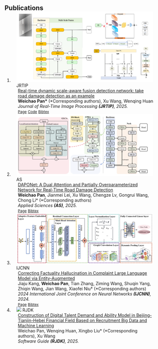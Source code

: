 <h2 id="publications" style="margin: 2px 0px -15px;">Publications</h2>

<div class="publications">
<ol class="bibliography">

<li>
<div class="pub-row">
  <div class="col-sm-3 abbr" style="position: relative;padding-right: 15px;padding-left: 15px;">
    <img src="assets/jrtip.png" class="teaser img-fluid z-depth-1">
    <abbr class="badge">JRTIP</abbr>
  </div>
  <div class="col-sm-9" style="position: relative;padding-right: 15px;padding-left: 20px;">
    <div class="title"><a href="https://www.researchgate.net/publication/388727641_Real-time_dynamic_scale-aware_fusion_detection_network_take_road_damage_detection_as_an_example#fullTextFileContent">Real-time dynamic scale-aware fusion detection network: take road damage detection as an example</a></div>
    <div class="author"> <strong>Weichao Pan*</strong> (*Corresponding authors), Xu Wang, Wenqing Huan</div>
    <div class="periodical"><em>Journal of Real-Time Image Processing <strong>(JRTIP)</strong>, 2025.</em></div>
    <div class="links">
<!--       <a href="http://Me-Ditto.github.io/files/ijcai23.pdf" class="btn btn-sm z-depth-0" role="button" target="_blank" style="font-size:12px;">PDF</a> -->
      <a href="https://link.springer.com/article/10.1007/s11554-025-01634-w" class="btn btn-sm z-depth-0" role="button" target="_blank" style="font-size:12px;"> Page</a>
      <a href="https://github.com/JEFfersusu/RT-DSAFDet" class="btn btn-sm z-depth-0" role="button" target="_blank" style="font-size:12px;">Code</a>
      <a href="jrtip.txt" class="btn btn-sm z-depth-0" role="button" target="_blank" style="font-size:12px;">Bibtex</a>
    </div>
  </div>
</div>
</li>




<li>
<div class="pub-row">
  <div class="col-sm-3 abbr" style="position: relative;padding-right: 15px;padding-left: 15px;">
    <img src="assets/as.png" class="teaser img-fluid z-depth-1">
    <abbr class="badge">AS</abbr>
  </div>
  <div class="col-sm-9" style="position: relative;padding-right: 15px;padding-left: 20px;">
    <div class="title"><a href="https://www.mdpi.com/2076-3417/15/3/1470">DAPONet: A Dual Attention and Partially Overparameterized Network for Real-Time Road Damage Detection</a></div>
    <div class="author"> <strong>Weichao Pan</strong>, Jianmei Lei, Xu Wang, Chengze Lv, Gongrui Wang, Chong Li* (*Corresponding authors)</div>
    <div class="periodical"><em>Applied Sciences <strong>(AS)</strong>, 2025.</em></div>
    <div class="links">
<!--       <a href="https://arxiv.org/pdf/2308.15844.pdf" class="btn btn-sm z-depth-0" role="button" target="_blank" style="font-size:12px;">PDF</a> -->
      <a href="https://www.mdpi.com/2076-3417/15/3/1470" class="btn btn-sm z-depth-0" role="button" target="_blank" style="font-size:12px;"> Page</a>
      <a href="as.txt" class="btn btn-sm z-depth-0" role="button" target="_blank" style="font-size:12px;">Bibtex</a>
    </div>
  </div>
</div>
</li>


<li>
<div class="pub-row">
  <div class="col-sm-3 abbr" style="position: relative;padding-right: 15px;padding-left: 15px;">
    <img src="assets/ijcnn.png" class="teaser img-fluid z-depth-1">
    <abbr class="badge">IJCNN</abbr>
  </div>
  <div class="col-sm-9" style="position: relative;padding-right: 15px;padding-left: 20px;">
    <div class="title"><a href="https://ieeexplore.ieee.org/document/10650208">Correcting Factuality Hallucination in Complaint Large Language Model via Entity-Augmented</a></div>
    <div class="author"> Jiaju Kang, <strong>Weichao Pan</strong>, Tian Zhang, Ziming Wang, Shuqin Yang, Zhiqin Wang, Jian Wang, Xiaofei Niu* (*Corresponding authors)</div>
    <div class="periodical"><em>2024 International Joint Conference on Neural Networks <strong>(IJCNN)</strong>, 2024.</em></div>
    <div class="links">
      <a href="https://https://ieeexplore.ieee.org/document/10650208" class="btn btn-sm z-depth-0" role="button" target="_blank" style="font-size:12px;">Page</a>
      <a href="ijcnn.txt" class="btn btn-sm z-depth-0" role="button" target="_blank" style="font-size:12px;">Bibtex</a>
    </div>
  </div>
</div>
</li>


<li>
<div class="pub-row">
  <div class="col-sm-3 abbr" style="position: relative;padding-right: 15px;padding-left: 15px;">
    <img src="assets/rjdk.png" class="teaser img-fluid z-depth-1">
    <abbr class="badge">RJDK</abbr>
  </div>
  <div class="col-sm-9" style="position: relative;padding-right: 15px;padding-left: 20px;">
    <div class="title"><a href="https://www.rjdk.org.cn/en/home/">Construction of Digital Talent Demand and Ability Model in Beijing-Tianjin-Hebei Financial Field Based on Recruitment Big Data and Machine Learning</a></div>
    <div class="author"> Weichao Pan</strong>, Wenqing Huan, Xingbo Liu* (*Corresponding authors), Xu Wang</div>
    <div class="periodical"><em>Software Guide <strong>(RJDK)</strong>, 2025.</em></div>
<!--     <div class="links"> -->
<!--       <a href="https://arxiv.org/pdf/2308.15844.pdf" class="btn btn-sm z-depth-0" role="button" target="_blank" style="font-size:12px;">PDF</a> -->
<!--       <a href="https://www.mdpi.com/2076-3417/15/3/1470" class="btn btn-sm z-depth-0" role="button" target="_blank" style="font-size:12px;"> Page</a>
      <a href="assets/as.txt" class="btn btn-sm z-depth-0" role="button" target="_blank" style="font-size:12px;">Bibtex</a> -->
<!--     </div> -->
  </div>
</div>
</li>


<br>


</ol>
</div>
